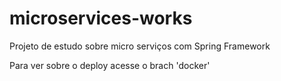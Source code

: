 # microservices-works
Projeto de estudo sobre micro serviços com Spring Framework

Para ver sobre o deploy acesse o brach 'docker'
